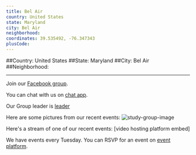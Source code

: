 ```yaml
---
title: Bel Air
country: United States
state: Maryland
city: Bel Air
neighborhood: 
coordinates: 39.535492, -76.347343
plusCode:
---
```


##Country: United States
##State: Maryland
##City: Bel Air
##Neighborhood: 
*****
Join our [Facebook group](https://www.facebook.com/groups/free.code.camp.belair).

You can chat with us on [chat app]().

Our Group leader is [leader]()

Here are some pictures from our recent events:
![study-group-image]()

Here's a stream of one of our recent events:
[video hosting platform embed]

We have events every Tuesday. You can RSVP for an event on [event platform]().
